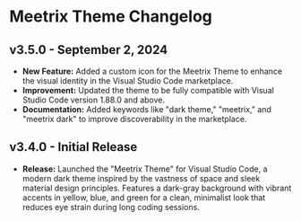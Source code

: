 # Meetrix Theme Changelog

## v3.5.0 - September 2, 2024
- **New Feature:** Added a custom icon for the Meetrix Theme to enhance the visual identity in the Visual Studio Code marketplace.
- **Improvement:** Updated the theme to be fully compatible with Visual Studio Code version 1.88.0 and above.
- **Documentation:** Added keywords like "dark theme," "meetrix," and "meetrix dark" to improve discoverability in the marketplace.

## v3.4.0 - Initial Release
- **Release:** Launched the "Meetrix Theme" for Visual Studio Code, a modern dark theme inspired by the vastness of space and sleek material design principles. Features a dark-gray background with vibrant accents in yellow, blue, and green for a clean, minimalist look that reduces eye strain during long coding sessions.
